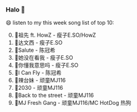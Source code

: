 

### Halo 👋

😄 listen to my this week song list of top 10:

0. 🌈祖先 ft. HowZ - 瘦子E.SO/HowZ
1. 🌈达文西 - 瘦子E.SO
2. 🌈Salute - 陈冠希
3. 🌈她没在看我 - 瘦子E.SO
4. 🌈你懂我意思吗 - 瘦子E.SO
5. 🌈I Can Fly - 陈冠希
6. 🌈辣台妹 - 顽童MJ116
7. 🌈2030 - 顽童MJ116
8. 🌈Back to the street - 顽童MJ116
9. 🌈MJ Fresh Gang   - 顽童MJ116/MC HotDog 热狗

